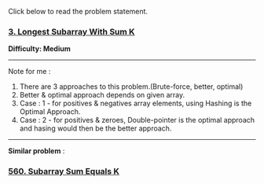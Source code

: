 
Click below to read the problem statement.
### [3. Longest Subarray With Sum K](https://www.codingninjas.com/studio/problems/longest-subarray-with-sum-k_6682399)
**Difficulty: Medium**



<hr>

Note for me :
1. There are 3 approaches to this problem.(Brute-force, better, optimal)
2. Better & optimal approach depends on given array.
3. Case : 1 - for positives & negatives array elements, using Hashing is the Optimal Approach.
4. Case : 2 - for positives & zeroes, Double-pointer is the optimal approach and hasing would then be the better approach.

<hr/>

**Similar problem** :
### [560. Subarray Sum Equals K](https://leetcode.com/problems/subarray-sum-equals-k/description/)
